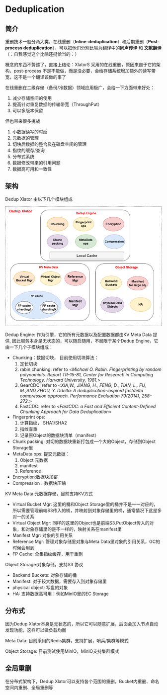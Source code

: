 # Deduplication

## 简介

重删技术一般分两大类，在线重删（**Inline-deduplication**）和后期重删（**Post-process deduplication**），可以把他们分别比喻为翻译中的**同声传译** 和 **文献翻译**（：自我感觉这个比喻还挺恰当的：）

概念的东西不赘述了，直接上结论：XlatorS 采用的在线重删，原因来自于它的架构，post-process 不是不能做，而是没必要，会给存储系统增加额外的读写带宽，这不是一个翻译该做的事了

在线重删在二级存储（备份/冷数据）领域应用极广，会给一下方面带来好处：

1. 减少存储空间的使用
2. 提高针对重复数据的传输带宽（ThroughPut）
3. 可以多版本保留

但也带来很多挑战

1. 小数据读写的时延
2. 元数据的管理
3. 切块后数据的整合及在磁盘空间的管理
4. 指纹的缓存/查询
5. 分布式系统
6. 数据修改带来的引用问题
7. 数据高可用和一致性

## 架构

Dedup Xlator 由以下几个模块组成

![design](./images/Dedup_design.png "Dedup Design")

Dedup Engine: 作为引擎，它的所有元数据以及配置数据都由KV Meta Data 提供, 因此服务本身是无状态的，可以随启随用，不局限于某个Dedup Engine，它由一下几个子模块组成：

* Chunking：数据切块， 目前使用切块算法：
  1. 定长切块
  2. rabin chunking:  refer to <*Michael O. Rabin. Fingerprinting by random polynomials. Report TR-15-81, Center for Research in Computing Technology, Harvard University, 1981.>*
  3. GearCDC:  refer to <*XIA,W., JIANG, H., FENG, D., TIAN, L., FU, M.,AND ZHOU, Y. Ddelta: A deduplication-inspired fastdelta compression approach. Performance Evaluation 79(2014), 258–272.*>
  4. FastCDC:  refer to <*FastCDC: a Fast and Efficient Content-Defined Chunking Approach for Data Deduplication*>
* Fingerprint ops:
  1. 计算指纹， SHA1/SHA2
  2. 指纹查重
  3. 记录原Object的数据块清单（manifest）
* Chunk packing: 对切的数据块重新打包成一个大的Object，存储到Object Storage里
* MetaData ops: 提交元数据：
  1. Object 元数据
  2. manifest
  3. Reference
* Encryption:数据块加密
* Compression：数据块压缩

KV Meta Data:元数据存储，目前支持KV方式

* Virtual Bucket Mgr: 这里的桶和Object Storage里的桶并不是一一对应的，所以需要管理前端S3传入的桶，并映射到对象存储里的桶，通常情况下这是多对一的关系
* Virtual Object Mgr: 同样的这里的Object也是前端S3.PutObject传入的对象，和对象存储里的是不一样的，映射关系在manifest里
* Manifest Mgr: 对象的引用关系
* Reference Mgr: 管理对象存储里对象与Meta Data里对象的引用关系，GC的时候会用到
* FP Cache: 全集指纹缓存，用于重删

Object Storage:对象存储，支持S3 协议

* Backend Buckets: 对象存储的桶
* Manifest: 对于较大数据，需要存入到对象存储里
* physical object: 写盘的对象
* HA: 支持数据高可用：例如MinIO里的EC Storage

## 分布式

因为Dedup Xlator本身是无状态的，所以它可以随意扩展，后面会加入节点自动发现功能，这样可以做负载均衡

Meta Data: 目前采用的Redis集群，支持扩展，哨兵/集群等模式

Object Storage: 目前测试使用MinIO，MinIO支持集群模式

## 全局重删

在分布式架构下，Dedup Xlator可以支持各个范围的重删，Bucket内重删、命名空间内重删、全局重删等
